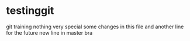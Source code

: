 # testinggit
git training nothing very special
some changes in this file
and another line for the future
new line in master bra
